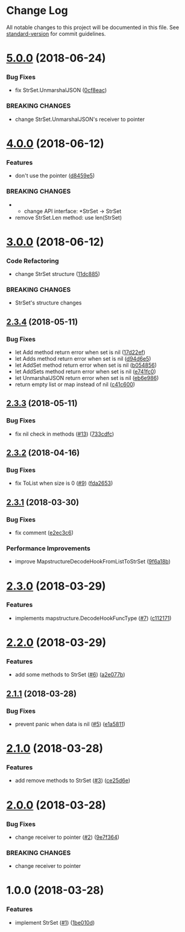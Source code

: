# Change Log

All notable changes to this project will be documented in this file. See [standard-version](https://github.com/conventional-changelog/standard-version) for commit guidelines.

<a name="5.0.0"></a>
# [5.0.0](https://github.com/suzuki-shunsuke/go-set/compare/v4.0.0...v5.0.0) (2018-06-24)


### Bug Fixes

* fix StrSet.UnmarshalJSON ([0cf8eac](https://github.com/suzuki-shunsuke/go-set/commit/0cf8eac))


### BREAKING CHANGES

* change StrSet.UnmarshalJSON's receiver to pointer



<a name="4.0.0"></a>
# [4.0.0](https://github.com/suzuki-shunsuke/go-set/compare/v3.0.0...v4.0.0) (2018-06-12)


### Features

* don't use the pointer ([d8459e5](https://github.com/suzuki-shunsuke/go-set/commit/d8459e5))


### BREAKING CHANGES

* * change API interface: *StrSet -> StrSet
* remove StrSet.Len method: use len(StrSet)



<a name="3.0.0"></a>
# [3.0.0](https://github.com/suzuki-shunsuke/go-set/compare/v2.3.4...v3.0.0) (2018-06-12)


### Code Refactoring

* change StrSet structure ([11dc885](https://github.com/suzuki-shunsuke/go-set/commit/11dc885))


### BREAKING CHANGES

* StrSet's structure changes



<a name="2.3.4"></a>
## [2.3.4](https://github.com/suzuki-shunsuke/go-set/compare/v2.3.3...v2.3.4) (2018-05-11)


### Bug Fixes

* let Add method return error when set is nil ([17d22ef](https://github.com/suzuki-shunsuke/go-set/commit/17d22ef))
* let Adds method return error when set is nil ([d94d6e5](https://github.com/suzuki-shunsuke/go-set/commit/d94d6e5))
* let AddSet method return error when set is nil ([b054856](https://github.com/suzuki-shunsuke/go-set/commit/b054856))
* let AddSets method return error when set is nil ([e741fc0](https://github.com/suzuki-shunsuke/go-set/commit/e741fc0))
* let UnmarshalJSON return error when set is nil ([eb6e986](https://github.com/suzuki-shunsuke/go-set/commit/eb6e986))
* return empty list or map instead of nil ([c41c600](https://github.com/suzuki-shunsuke/go-set/commit/c41c600))



<a name="2.3.3"></a>
## [2.3.3](https://github.com/suzuki-shunsuke/go-set/compare/v2.3.2...v2.3.3) (2018-05-11)


### Bug Fixes

* fix nil check in methods ([#13](https://github.com/suzuki-shunsuke/go-set/issues/13)) ([733cdfc](https://github.com/suzuki-shunsuke/go-set/commit/733cdfc))



<a name="2.3.2"></a>
## [2.3.2](https://github.com/suzuki-shunsuke/go-set/compare/v2.3.1...v2.3.2) (2018-04-16)


### Bug Fixes

* fix ToList when size is 0 ([#9](https://github.com/suzuki-shunsuke/go-set/issues/9)) ([fda2653](https://github.com/suzuki-shunsuke/go-set/commit/fda2653))



<a name="2.3.1"></a>
## [2.3.1](https://github.com/suzuki-shunsuke/go-set/compare/v2.3.0...v2.3.1) (2018-03-30)


### Bug Fixes

* fix comment ([e2ec3c6](https://github.com/suzuki-shunsuke/go-set/commit/e2ec3c6))


### Performance Improvements

* improve MapstructureDecodeHookFromListToStrSet ([9f6a18b](https://github.com/suzuki-shunsuke/go-set/commit/9f6a18b))



<a name="2.3.0"></a>
# [2.3.0](https://github.com/suzuki-shunsuke/go-set/compare/v2.2.0...v2.3.0) (2018-03-29)


### Features

* implements mapstructure.DecodeHookFuncType ([#7](https://github.com/suzuki-shunsuke/go-set/issues/7)) ([c112171](https://github.com/suzuki-shunsuke/go-set/commit/c112171))



<a name="2.2.0"></a>
# [2.2.0](https://github.com/suzuki-shunsuke/go-set/compare/v2.1.1...v2.2.0) (2018-03-29)


### Features

* add some methods to StrSet ([#6](https://github.com/suzuki-shunsuke/go-set/issues/6)) ([a2e077b](https://github.com/suzuki-shunsuke/go-set/commit/a2e077b))



<a name="2.1.1"></a>
## [2.1.1](https://github.com/suzuki-shunsuke/go-set/compare/v2.1.0...v2.1.1) (2018-03-28)


### Bug Fixes

* prevent panic when data is nil ([#5](https://github.com/suzuki-shunsuke/go-set/issues/5)) ([e1a5811](https://github.com/suzuki-shunsuke/go-set/commit/e1a5811))



<a name="2.1.0"></a>
# [2.1.0](https://github.com/suzuki-shunsuke/go-set/compare/v2.0.0...v2.1.0) (2018-03-28)


### Features

* add remove methods to StrSet ([#3](https://github.com/suzuki-shunsuke/go-set/issues/3)) ([ce25d6e](https://github.com/suzuki-shunsuke/go-set/commit/ce25d6e))



<a name="2.0.0"></a>
# [2.0.0](https://github.com/suzuki-shunsuke/go-set/compare/v1.0.0...v2.0.0) (2018-03-28)


### Bug Fixes

* change receiver to pointer ([#2](https://github.com/suzuki-shunsuke/go-set/issues/2)) ([9e7f364](https://github.com/suzuki-shunsuke/go-set/commit/9e7f364))


### BREAKING CHANGES

* change receiver to pointer



<a name="1.0.0"></a>
# 1.0.0 (2018-03-28)


### Features

* implement StrSet ([#1](https://github.com/suzuki-shunsuke/go-set/issues/1)) ([1be010d](https://github.com/suzuki-shunsuke/go-set/commit/1be010d))
